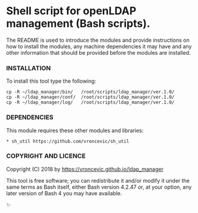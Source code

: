 # Shell script for openLDAP management (Bash scripts).

The README is used to introduce the modules and provide instructions on
how to install the modules, any machine dependencies it may have and any
other information that should be provided before the modules are installed.

### INSTALLATION

To install this tool type the following:

```
cp -R ~/ldap_manager/bin/   /root/scripts/ldap_manager/ver.1.0/
cp -R ~/ldap_manager/conf/  /root/scripts/ldap_manager/ver.1.0/
cp -R ~/ldap_manager/log/   /root/scripts/ldap_manager/ver.1.0/
```

### DEPENDENCIES

This module requires these other modules and libraries:

	* sh_util https://github.com/vroncevic/sh_util

### COPYRIGHT AND LICENCE

Copyright (C) 2018 by https://vroncevic.github.io/ldap_manager

This tool is free software; you can redistribute it and/or modify
it under the same terms as Bash itself, either Bash version 4.2.47 or,
at your option, any later version of Bash 4 you may have available.

:sparkles:

